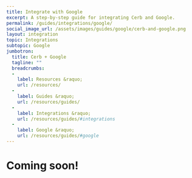 ```yaml
---
title: Integrate with Google
excerpt: A step-by-step guide for integrating Cerb and Google.
permalink: /guides/integrations/google/
social_image_url: /assets/images/guides/google/cerb-and-google.png
layout: integration
topic: Integrations
subtopic: Google
jumbotron:
  title: Cerb + Google
  tagline: ""
  breadcrumbs:
  -
    label: Resources &raquo;
    url: /resources/
  -
    label: Guides &raquo;
    url: /resources/guides/
  -
    label: Integrations &raquo;
    url: /resources/guides/#integrations
  -
    label: Google &raquo;
    url: /resources/guides/#google
---
```


# Coming soon!